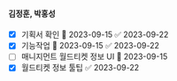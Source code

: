 

#### 김정훈, 박홍성

- [x] 기획서 확인 🛫 2023-09-15 ✅ 2023-09-22
- [x] 기능작업 🛫 2023-09-15 ✅ 2023-09-22
- [ ] 매니지먼트 월드티켓 정보 UI 🛫 2023-09-15
- [x] 월드티켓 정보 툴팁 ✅ 2023-09-22
